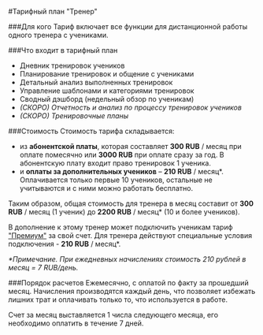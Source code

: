 #Тарифный план "Тренер"

###Для кого
Тариф включает все функции для дистанционной работы одного тренера с учениками. 

###Что входит в тарифный план
* Дневник тренировок учеников
* Планирование тренировок и общение с учениками
* Детальный анализ выполненных тренировок
* Управление шаблонами и категориями тренировок
* Сводный дэшборд (недельный обзор по ученикам)
* _(СКОРО) Отчетность и анализ по процессу тренировок учеников_
* _(СКОРО) Тренировочные планы_

###Стоимость
Стоимость тарифа складывается:
* из **абонентской платы**, которая составляет **300 RUB** / месяц при оплате помесячно или **3000 RUB** при оплате сразу за год. В абонентскую плату входит право тренировок 1 ученика.
* и **оплаты за дополнительных учеников** – **210 RUB** / месяц*. Оплачивается только первые 10 учеников, остальные не учитываются и с ними можно работать бесплатно.

Таким образом, общая стоимость для тренера в месяц составит от **300 RUB** / месяц (1 ученик) до **2200 RUB** / месяц* (10 и более учеников). 

В дополнение к этому тренер может подключить ученикам тариф ["Премиум"](/tariffs/premium.md) за свой счет. Для тренера действуют специальные условия подключения - **210 RUB** / месяц*.

_*Примечание. При ежедневных начислениях стоимость 210 рублей в месяц = 7 RUB/день._

###Порядок расчетов
Ежемесячно, с оплатой по факту за прошедший месяц. Начисления производятся каждый день, что позволяет избежать лишних трат и оплачивать только то, что используется в работе.

Счет за месяц выставляется 1 числа следующего месяца, его необходимо оплатить в течение 7 дней.